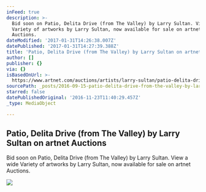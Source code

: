 ```yaml
---
inFeed: true
description: >-
  Bid soon on Patio, Delita Drive (from The Valley) by Larry Sultan. View a wide
  Variety of artworks by Larry Sultan, now available for sale on artnet
  Auctions.
dateModified: '2017-01-31T14:26:38.007Z'
datePublished: '2017-01-31T14:27:39.388Z'
title: 'Patio, Delita Drive (from The Valley) by Larry Sultan on artnet Auctions'
author: []
publisher: {}
via: {}
isBasedOnUrl: >-
  https://www.artnet.com/auctions/artists/larry-sultan/patio-delita-drive-from-the-valley
sourcePath: _posts/2016-09-15-patio-delita-drive-from-the-valley-by-larry-sultan-on-art.md
starred: false
datePublishedOriginal: '2016-11-23T11:40:29.457Z'
_type: MediaObject

---
```

<article style=""><h1>Patio, Delita Drive (from The Valley) by Larry Sultan on artnet Auctions</h1><p>Bid soon on Patio, Delita Drive (from The Valley) by Larry Sultan. View a wide Variety of artworks by Larry Sultan, now available for sale on artnet Auctions.</p><img src="https://images.artnet.com/aoa_lot_images/118018/larry-sultan-patio-delita-drive-from-the-valley-photographs-chromogenic-print-c-print.jpg" /></article>